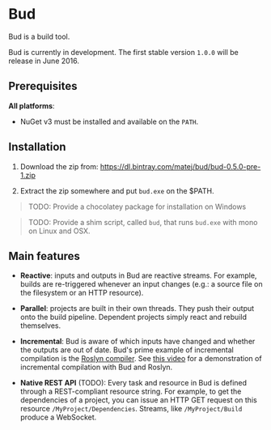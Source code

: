 # Bud

Bud is a build tool.

Bud is currently in development. The first stable version `1.0.0` will be release in June 2016.

## Prerequisites

__All platforms__:

- NuGet v3 must be installed and available on the `PATH`.

## Installation

1. Download the zip from: https://dl.bintray.com/matej/bud/bud-0.5.0-pre-1.zip

1. Extract the zip somewhere and put `bud.exe` on the $PATH.

> TODO: Provide a chocolatey package for installation on Windows

> TODO: Provide a shim script, called `bud`, that runs `bud.exe` with mono on Linux and OSX.

## Main features

- __Reactive__: inputs and outputs in Bud are reactive streams. For example, builds are re-triggered whenever an input changes (e.g.: a source file on the filesystem or an HTTP resource).

- __Parallel__: projects are built in their own threads. They push their output onto the build pipeline. Dependent projects simply react and rebuild themselves.

- __Incremental__: Bud is aware of which inputs have changed and whether the outputs are out of date. Bud's prime example of incremental compilation is the [Roslyn compiler](https://github.com/dotnet/roslyn). See [this video](https://www.youtube.com/watch?v=Lkx0-2l2V7w) for a demonstration of incremental compilation with Bud and Roslyn.

- __Native REST API__ (TODO): Every task and resource in Bud is defined through a REST-compliant resource string. For example, to get the dependencies of a project, you can issue an HTTP GET request on this resource `/MyProject/Dependencies`. Streams, like `/MyProject/Build` produce a WebSocket.
